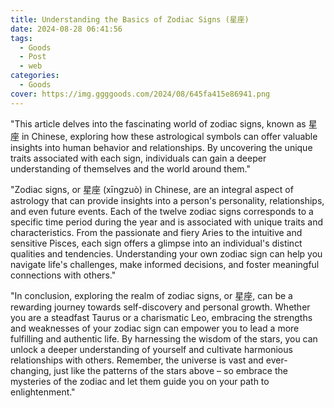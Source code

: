 ```yaml
---
title: Understanding the Basics of Zodiac Signs (星座)
date: 2024-08-28 06:41:56
tags:
  - Goods
  - Post
  - web
categories:
  - Goods
cover: https://img.ggggoods.com/2024/08/645fa415e86941.png
---
```


"This article delves into the fascinating world of zodiac signs, known as 星座 in Chinese, exploring how these astrological symbols can offer valuable insights into human behavior and relationships. By uncovering the unique traits associated with each sign, individuals can gain a deeper understanding of themselves and the world around them."

"Zodiac signs, or 星座 (xīngzuò) in Chinese, are an integral aspect of astrology that can provide insights into a person's personality, relationships, and even future events. Each of the twelve zodiac signs corresponds to a specific time period during the year and is associated with unique traits and characteristics. From the passionate and fiery Aries to the intuitive and sensitive Pisces, each sign offers a glimpse into an individual's distinct qualities and tendencies. Understanding your own zodiac sign can help you navigate life's challenges, make informed decisions, and foster meaningful connections with others."

"In conclusion, exploring the realm of zodiac signs, or 星座, can be a rewarding journey towards self-discovery and personal growth. Whether you are a steadfast Taurus or a charismatic Leo, embracing the strengths and weaknesses of your zodiac sign can empower you to lead a more fulfilling and authentic life. By harnessing the wisdom of the stars, you can unlock a deeper understanding of yourself and cultivate harmonious relationships with others. Remember, the universe is vast and ever-changing, just like the patterns of the stars above – so embrace the mysteries of the zodiac and let them guide you on your path to enlightenment."
